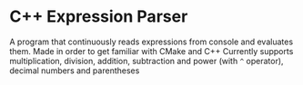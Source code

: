 # C++ Expression Parser

A program that continuously reads expressions from console and evaluates them. Made in order to get familiar with CMake and C++
Currently supports multiplication, division, addition, subtraction and power (with `^` operator), decimal numbers and parentheses
